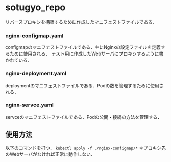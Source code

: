# sotugyo_repo

リバースプロキシを構築するために作成したマニフェストファイルである．
### nginx-configmap.yaml
configmapのマニフェストファイルである．主にNginxの設定ファイルを定義するために使用される．
テスト用に作成したWebサーバにプロキシするように書かれている．

### nginx-deployment.yaml
deploymentのマニフェストファイルである．Podの数を管理するために使用される．

### nginx-servce.yaml
servceのマニフェストファイルである．Podの公開・接続の方法を管理する．

## 使用方法
以下のコマンドを打つ．
```kubectl apply -f ./nginx-configmap/*```
＊プロキシ先のWebサーバがなければ正常に動作しない．
